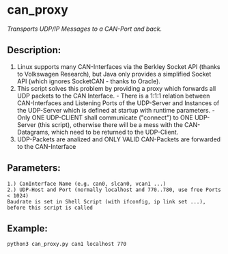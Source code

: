 # can_proxy
*Transports UDP/IP Messages to a CAN-Port and back.*

## Description:
1. Linux supports many CAN-Interfaces via the Berkley Socket API (thanks to Volkswagen Research), 
    but Java only provides a simplified Socket API (which ignores SocketCAN - thanks to Oracle).
2. This script solves this problem by providing a proxy which forwards all UDP packets to the CAN Interface.
        - There is a 1:1:1 relation between CAN-Interfaces and Listening Ports of the UDP-Server and Instances of the UDP-Server
        which is defined at startup with runtime parameters.
        - Only ONE UDP-CLIENT shall communicate ("connect") to ONE UDP-Server (this script), 
        otherwise there will be a mess with the CAN-Datagrams, which need to be returned to the UDP-Client.
3. UDP-Packets are analized and ONLY VALID CAN-Packets are forwarded to the CAN-Interface
        
## Parameters:
    1.) CanInterface Name (e.g. can0, slcan0, vcan1 ...)
    2.) UDP-Host and Port (normally localhost and 770..780, use free Ports < 1024)
    Baudrate is set in Shell Script (with ifconfig, ip link set ...), before this script is called 
    
## Example:
    python3 can_proxy.py can1 localhost 770
